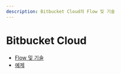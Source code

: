 ```yaml
---
description: Bitbucket Cloud의 Flow 및 기술
---
```


# Bitbucket Cloud

* [Flow 및 기술](bitbucket-cloud-flow-and-tech.md)
* [예제](bitbucket-cloud-examples.md)
